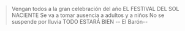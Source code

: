 > Vengan todos a la gran celebración del año
> EL FESTIVAL DEL SOL NACIENTE
> Se va a tomar ausencia a adultos y a niños
> No se suspende por lluvia
> TODO ESTARÁ BIEN
> -- El Barón--
